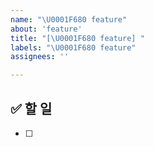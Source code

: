 ```yaml
---
name: "\U0001F680 feature"
about: 'feature'
title: "[\U0001F680 feature] "
labels: "\U0001F680 feature"
assignees: ''

---
```

## ✅ 할 일
- [ ]
